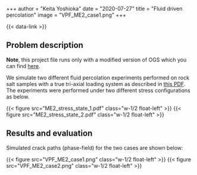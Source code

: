 +++
author = "Keita Yoshioka"
date = "2020-07-27"
title = "Fluid driven percolation"
image = "VPF_ME2_case1.png"
+++

{{< data-link >}}

## Problem description

**Note**, this project file runs only with a modified version of OGS
which you can find [here](https://github.com/KeitaYoshioka/ogs/tree/H2M_phasefield).

We simulate two different fluid percolation experiments performed on rock salt samples with a true tri-axial loading system as described in [this PDF](./Yoshioka_percolation.pdf). The experiments were performed under two different stress configurations as below.

{{< figure src="ME2_stress_state_1.pdf" class="w-1/2 float-left" >}}
{{< figure src="ME2_stress_state_2.pdf" class="w-1/2 float-left" >}}

## Results and evaluation

Simulated crack paths (phase-field) for the two cases are shown below:

{{< figure src="VPF_ME2_case1.png" class="w-1/2 float-left" >}}
{{< figure src="VPF_ME2_case2.png" class="w-1/2 float-left" >}}
